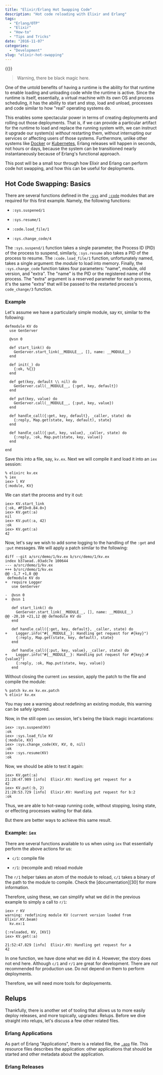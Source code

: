 ```yaml
---
title: "Elixir/Erlang Hot Swapping Code"
description: "Hot code reloading with Elixir and Erlang"
tags:
  - "Erlang/OTP"
  - "Elixir"
  - "How-to"
  - "Tips and Tricks"
date: "2016-11-07"
categories:
  - "Development"
slug: "elixir-hot-swapping"
---
```


{{<youtube xrIjfIjssLE>}}

> Warning, there be black magic here.

One of the untold benefits of having a runtime is the ability for that runtime
to enable loading and unloading code while the runtime is active. Since the
runtime is itself, essentially, a virtual machine with its own OS and process
scheduling, it has the ability to start and stop, load and unload, processes
and code similar to how "real" operating systems do.

This enables some spectacular power in terms of creating deployments and
rolling out those deployments. That is, if we can provide a particular artifact
for the runtime to load and replace the running system with, we can instruct it
upgrade our system(s) _without_ restarting them, without interrupting our
services or affecting users of those systems. Furthermore, unlike other systems
like [Docker][13] or [Kubernetes][14], Erlang releases will happen in seconds,
not hours or days, because the system can be transitioned nearly
instantaneously because of Erlang's functional approach.

This post will be a small tour through how Elixir and Erlang can perform code
hot swapping, and how this can be useful for deployments.

## Hot Code Swapping: Basics ##

There are several functions defined in the [`:sys`][5] and [`:code`][6] modules
that are required for this first example. Namely, the following functions:

*   `:sys.suspened/1`

*   `:sys.resume/1`

*   `:code.load_file/1`

*   `:sys.change_code/4`

The `:sys.suspend/1` function takes a single parameter, the Process ID (PID) of
the process to suspend, similarly, `:sys.resume` also takes a PID of the
process to resume. The `:code.load_file/1` function, unfortunately named, takes
a single argument: the _module_ to load into memory. Finally, the
`:sys.change_code` function takes four parameters: "name", module, old version,
and "extra". The "name" is the PID or the registered name of the process. The
"extra" argument is a reserved parameter for each process, it's the same
"extra" that will be passed to the restarted process's `code_change/3`
function.

### Example ###

Let's assume we have a particularly simple module, say `KV`, similar to the
following:

    defmodule KV do
      use GenServer

      @vsn 0

      def start_link() do
        GenServer.start_link(__MODULE__, [], name: __MODULE__)
      end

      def init(_) do
        {:ok, %{}}
      end

      def get(key, default \\ nil) do
        GenServer.call(__MODULE__, {:get, key, default})
      end

      def put(key, value) do
        GenServer.call(__MODULE__, {:put, key, value})
      end

      def handle_call({:get, key, default}, _caller, state) do
        {:reply, Map.get(state, key, default), state}
      end

      def handle_call({:put, key, value}, _caller, state) do
        {:reply, :ok, Map.put(state, key, value)}
      end

    end

Save this into a file, say, `kv.ex`. Next we will compile it and load it into
an `iex` session:

    % elixirc kv.ex
    % iex
    iex> l KV
    {:module, KV}

We can start the process and try it out:

    iex> KV.start_link
    {:ok, #PID<0.84.0>}
    iex> KV.get(:a)
    nil
    iex> KV.put(:a, 42)
    :ok
    iex> KV.get(:a)
    42

Now, let's say we wish to add some logging to the handling of the `:get` and
`:put` messages. We will apply a patch similar to the following:

    diff --git a/src/demo/1/kv.ex b/src/demo/1/kv.ex
    index b37aead..03adc7e 100644
    --- a/src/demo/1/kv.ex
    +++ b/src/demo/1/kv.ex
    @@ -1,7 +1,8 @@
     defmodule KV do
    +  require Logger
       use GenServer

    -  @vsn 0
    +  @vsn 1

       def start_link() do
         GenServer.start_link(__MODULE__, [], name: __MODULE__)
    @@ -20,10 +21,12 @@ defmodule KV do
       end

       def handle_call({:get, key, default}, _caller, state) do
    +    Logger.info("#{__MODULE__}: Handling get request for #{key}")
         {:reply, Map.get(state, key, default), state}
       end

       def handle_call({:put, key, value}, _caller, state) do
    +    Logger.info("#{__MODULE__}: Handling put request for #{key}:#{value}")
         {:reply, :ok, Map.put(state, key, value)}
       end

Without closing the current `iex` session, apply the patch to the file and
compile the module:

    % patch kv.ex kv.ex.patch
    % elixir kv.ex

You may see a warning about redefining an existing module, this warning can be
safely ignored.

Now, in the still open `iex` session, let's being the black magic incantations:

    iex> :sys.suspend(KV)
    :ok
    iex> :sys.load_file KV
    {:module, KV}
    iex> :sys.change_code(KV, KV, 0, nil)
    :ok
    iex> :sys.resume(KV)
    :ok

Now, we should be able to test it again:

    iex> KV.get(:a)
    21:28:47.989 [info]  Elixir.KV: Handling get request for a
    42
    iex> KV.put(:b, 2)
    21:28:53.729 [info]  Elixir.KV: Handling put request for b:2
    :ok

Thus, we are able to hot-swap running code, without stopping, losing state, or
effecting processes waiting for that data.

But there are better ways to achieve this same result.

### Example: `iex` ###

There are several functions available to us when using `iex` that essentially
perform the above actions for us:

*   `c/1`: compile file

*   `r/1`: (recompile and) reload module

The `r/1` helper takes an atom of the module to reload, `c/1` takes a binary of
the path to the module to compile. Check the [documentation][30] for more
information.

Therefore, using these, we can simplify what we did in the previous example to
simply a call to `r/1`:

    iex> r KV
    warning: redefining module KV (current version loaded from Elixir.KV.beam)
      kv.ex:1

    {:reloaded, KV, [KV]}
    iex> KV.get(:a)

    21:52:47.829 [info]  Elixir.KV: Handling get request for a
    42

In one function, we have done what we did in 4. However, the story does not end
here. Although `c/1` and `r/1` are great for development. There are *not*
recommended for production use. Do not depend on them to perform deployments.

Therefore, we will need more tools for deployements.

## Relups ##

Thankfully, there is another set of tooling that allows us to more easily
deploy releases, and more topically, upgrades: Relups. Before we dive straight
into relups, let's discuss a few other related files.

### Erlang Applications ###

As part of Erlang "Applications", there is a related file, the [`.app`][16]
file. This resource files describes the application: other applications that
should be started and other metadata about the application.

### Erlang Releases ###



[1]: http://erlang.org/doc/reference_manual/code_loading.html

[2]: https://github.com/bitwalker/exrm

[3]: https://github.com/erlware/relx

[4]: https://github.com/bitwalker/distillery

[5]: http://erlang.org/doc/man/sys.html

[6]: http://erlang.org/doc/man/code.html

[7]: http://elixir-lang.org/docs/stable/elixir/

[8]: http://elixir-lang.org/docs/stable/elixir/Code.html

[9]: http://erlang.org/doc/man/relup.html

[10]: http://andrealeopardi.com/posts/handling-tcp-connections-in-elixir/

[11]: https://git.devnulllabs.io/demos/octochat.git

[12]: https://www.youtube.com/watch?v=xrIjfIjssLE

[13]: https://docker.com

[14]: http://kubernetes.io/

[15]: http://elixir-lang.org/docs/stable/iex/IEx.Helpers.html

[16]: http://erlang.org/doc/man/app.html
